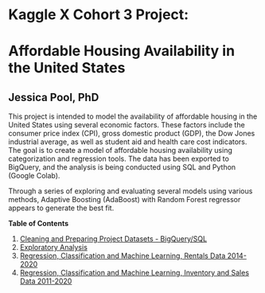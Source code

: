 # Kaggle X Cohort 3 Project: 
# Affordable Housing Availability in the United States
## Jessica Pool, PhD

This project is intended to model the availability of affordable housing in the United States using several economic factors. These factors include the consumer price index (CPI), gross domestic product (GDP), the Dow Jones industrial average, as well as student aid and health care cost indicators. The goal is to create a model of affordable housing availability using categorization and regression tools. The data has been exported to BigQuery, and the analysis is being conducted using SQL and Python (Google Colab).

Through a series of exploring and evaluating several models using various methods, Adaptive Boosting (AdaBoost) with Random Forest regressor appears to generate the best fit.

**Table of Contents**

1. [Cleaning and Preparing Project Datasets - BigQuery/SQL](updatedcleaningprepaffordablehousing)
2. [Exploratory Analysis](AffordableHousingMatrix.ipynb)
3. [Regression, Classification and Machine Learning, Rentals Data 2014-2020](folder/subfolder/File3.txt)
4. [Regression, Classification and Machine Learning, Inventory and Sales Data 2011-2020](regressioninventory.ipynb)

